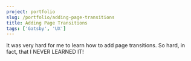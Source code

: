 ```yaml
---
project: portfolio
slug: /portfolio/adding-page-transitions
title: Adding Page Transitions
tags: ['Gatsby', 'UX']
---
```


It was very hard for me to learn how to add page transitions. So hard, in fact, that I NEVER LEARNED IT!
